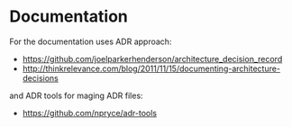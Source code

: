 # Documentation

For the documentation uses ADR approach: 
- https://github.com/joelparkerhenderson/architecture_decision_record
- http://thinkrelevance.com/blog/2011/11/15/documenting-architecture-decisions

and ADR tools for maging ADR files:
- https://github.com/npryce/adr-tools

